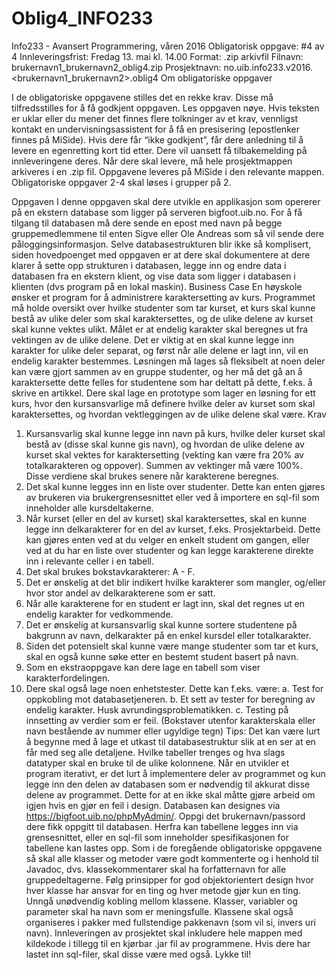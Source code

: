 # Oblig4_INFO233

Info233 - Avansert Programmering, våren 2016
Obligatorisk oppgave: #4 av 4
Innleveringsfrist: Fredag 13. mai kl. 14.00
Format: .zip arkivfil
Filnavn: brukernavn1_brukernavn2_oblig4.zip
Prosjektnavn: no.uib.info233.v2016.<brukernavn1_brukernavn2>.oblig4
Om obligatoriske oppgaver

I de obligatoriske oppgavene stilles det en rekke krav. Disse må tilfredsstilles for å få
godkjent oppgaven. Les oppgaven nøye.
Hvis teksten er uklar eller du mener det finnes flere tolkninger av et krav, vennligst
kontakt en undervisningsassistent for å få en presisering (epostlenker finnes på MiSide).
Hvis dere får “ikke godkjent”, får dere anledning til å levere en egenretting kort tid
etter. Dere vil uansett få tilbakemelding på innleveringene deres.
Når dere skal levere, må hele prosjektmappen arkiveres i en .zip fil. Oppgavene leveres
på MiSide i den relevante mappen.
Obligatoriske oppgaver 2-4 skal løses i grupper på 2.

Oppgaven
I denne oppgaven skal dere utvikle en applikasjon som opererer på en ekstern database
som ligger på serveren bigfoot.uib.no. For å få tilgang til databasen må dere sende en
epost med navn på begge gruppemedlemmene til enten Sigve eller Ole Andreas som så
vil sende dere påloggingsinformasjon.
Selve databasestrukturen blir ikke så komplisert, siden hovedpoenget med oppgaven er
at dere skal dokumentere at dere klarer å sette opp strukturen i databasen, legge inn og
endre data i databasen fra en ekstern klient, og vise data som ligger i databasen i
klienten (dvs program på en lokal maskin).
Business Case
En høyskole ønsker et program for å administrere karaktersetting av kurs. Programmet
må holde oversikt over hvilke studenter som tar kurset, et kurs skal kunne bestå av ulike
deler som skal karaktersettes, og de ulike delene av kurset skal kunne vektes ulikt.
Målet er at endelig karakter skal beregnes ut fra vektingen av de ulike delene. Det er
viktig at en skal kunne legge inn karakter for ulike deler separat, og først når alle delene
er lagt inn, vil en endelig karakter bestemmes. Løsningen må lages så fleksibelt at noen
deler kan være gjort sammen av en gruppe studenter, og her må det gå an å
karaktersette dette felles for studentene som har deltatt på dette, f.eks. å skrive en
artikkel.
Dere skal lage en prototype som lager en løsning for ett kurs, hvor den kursansvarlige
må definere hvilke deler av kurset som skal karaktersettes, og hvordan vektleggingen av
de ulike delene skal være.
Krav
1. Kursansvarlig skal kunne legge inn navn på kurs, hvilke deler kurset skal bestå av
(disse skal kunne gis navn), og hvordan de ulike delene av kurset skal vektes for
karaktersetting (vekting kan være fra 20% av totalkarakteren og oppover).
Summen av vektinger må være 100%. Disse verdiene skal brukes senere når
karakterene beregnes.
2. Det skal kunne legges inn en liste over studenter. Dette kan enten gjøres av
brukeren via brukergrensesnittet eller ved å importere en sql-fil som inneholder
alle kursdeltakerne.
3. Når kurset (eller en del av kurset) skal karaktersettes, skal en kunne legge inn
delkarakterer for en del av kurset, f.eks. Prosjektarbeid. Dette kan gjøres enten
ved at du velger en enkelt student om gangen, eller ved at du har en liste over
studenter og kan legge karakterene direkte inn i relevante celler i en tabell.
4. Det skal brukes bokstavkarakterer: A - F.
5. Det er ønskelig at det blir indikert hvilke karakterer som mangler, og/eller hvor
stor andel av delkarakterene som er satt.
6. Når alle karakterene for en student er lagt inn, skal det regnes ut en endelig
karakter for vedkommende.
7. Det er ønskelig at kursansvarlig skal kunne sortere studentene på bakgrunn av
navn, delkarakter på en enkel kursdel eller totalkarakter.
8. Siden det potensielt skal kunne være mange studenter som tar et kurs, skal en
også kunne søke etter en bestemt student basert på navn.
9. Som en ekstraoppgave kan dere lage en tabell som viser karakterfordelingen.
10. Dere skal også lage noen enhetstester. Dette kan f.eks. være:
a. Test for oppkobling mot databasetjeneren.
b. Et sett av tester for beregning av endelig karakter. Husk
avrundingsproblematikken.
c. Testing på innsetting av verdier som er feil. (Bokstaver utenfor
karakterskala eller navn bestående av nummer eller ugyldige tegn)
Tips​: Det kan være lurt å begynne med å lage et utkast til databasestruktur slik at en ser
at en får med seg alle detaljene. Hvilke tabeller trenges og hva slags datatyper skal en
bruke til de ulike kolonnene.
Når en utvikler et program iterativt, er det lurt å implementere deler av programmet og
kun legge inn den delen av databasen som er nødvendig til akkurat disse delene av
programmet. Dette for at en ikke skal måtte gjøre arbeid om igjen hvis en gjør en feil i
design.
Databasen kan designes via https://bigfoot.uib.no/phpMyAdmin/. Oppgi det
brukernavn/passord dere fikk oppgitt til databasen. Herfra kan tabellene legges inn via
grensesnittet, eller en sql-fil som inneholder spesifikasjonen for tabellene kan lastes
opp.
Som i de foregående obligatoriske oppgavene så skal alle klasser og metoder være godt
kommenterte og i henhold til Javadoc, dvs. klassekommentarer skal ha forfatternavn for
alle gruppedeltagerne.
Følg prinsipper for god objektorientert design hvor hver klasse har ansvar for en ting og
hver metode gjør kun en ting. Unngå unødvendig kobling mellom klassene.
Klasser, variabler og parameter skal ha navn som er meningsfulle. Klassene skal også
organiseres i pakker med fullstendige pakkenavn (som vil si, invers uri navn).
Innleveringen av prosjektet skal inkludere hele mappen med kildekode i tillegg til en
kjørbar .jar fil av programmene. Hvis dere har lastet inn sql-filer, skal disse være med
også.
Lykke til!
